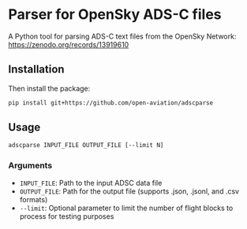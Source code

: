# Parser for OpenSky ADS-C files

A Python tool for parsing ADS-C text files from the OpenSky Network: <https://zenodo.org/records/13919610>

## Installation

Then install the package:

```bash
pip install git+https://github.com/open-aviation/adscparse 
```

## Usage

```bash
adscparse INPUT_FILE OUTPUT_FILE [--limit N]
```

### Arguments
- `INPUT_FILE`: Path to the input ADSC data file
- `OUTPUT_FILE`: Path for the output file (supports .json, .jsonl, and .csv formats)
- `--limit`: Optional parameter to limit the number of flight blocks to process for testing purposes
